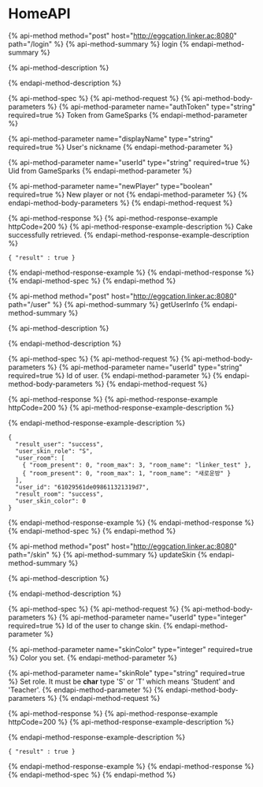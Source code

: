 # HomeAPI

{% api-method method="post" host="http://eggcation.linker.ac:8080" path="/login" %}
{% api-method-summary %}
login
{% endapi-method-summary %}

{% api-method-description %}

{% endapi-method-description %}

{% api-method-spec %}
{% api-method-request %}
{% api-method-body-parameters %}
{% api-method-parameter name="authToken" type="string" required=true %}
Token from GameSparks
{% endapi-method-parameter %}

{% api-method-parameter name="displayName" type="string" required=true %}
User's nickname
{% endapi-method-parameter %}

{% api-method-parameter name="userId" type="string" required=true %}
Uid from GameSparks
{% endapi-method-parameter %}

{% api-method-parameter name="newPlayer" type="boolean" required=true %}
New player or not
{% endapi-method-parameter %}
{% endapi-method-body-parameters %}
{% endapi-method-request %}

{% api-method-response %}
{% api-method-response-example httpCode=200 %}
{% api-method-response-example-description %}
Cake successfully retrieved.
{% endapi-method-response-example-description %}

```text
{ "result" : true }
```

{% endapi-method-response-example %}
{% endapi-method-response %}
{% endapi-method-spec %}
{% endapi-method %}

{% api-method method="post" host="http://eggcation.linker.ac:8080" path="/user" %}
{% api-method-summary %}
getUserInfo
{% endapi-method-summary %}

{% api-method-description %}

{% endapi-method-description %}

{% api-method-spec %}
{% api-method-request %}
{% api-method-body-parameters %}
{% api-method-parameter name="userId" type="string" required=true %}
Id of user.
{% endapi-method-parameter %}
{% endapi-method-body-parameters %}
{% endapi-method-request %}

{% api-method-response %}
{% api-method-response-example httpCode=200 %}
{% api-method-response-example-description %}

{% endapi-method-response-example-description %}

```
{
  "result_user": "success",
  "user_skin_role": "S",
  "user_room": [
    { "room_present": 0, "room_max": 3, "room_name": "linker_test" },
    { "room_present": 0, "room_max": 1, "room_name": "새로운방" }
  ],
  "user_id": "61029561de098611321319d7",
  "result_room": "success",
  "user_skin_color": 0
}
```

{% endapi-method-response-example %}
{% endapi-method-response %}
{% endapi-method-spec %}
{% endapi-method %}

{% api-method method="post" host="http://eggcation.linker.ac:8080" path="/skin" %}
{% api-method-summary %}
updateSkin
{% endapi-method-summary %}

{% api-method-description %}

{% endapi-method-description %}

{% api-method-spec %}
{% api-method-request %}
{% api-method-body-parameters %}
{% api-method-parameter name="userId" type="integer" required=true %}
Id of the user to change skin.
{% endapi-method-parameter %}

{% api-method-parameter name="skinColor" type="integer" required=true %}
Color you set.
{% endapi-method-parameter %}

{% api-method-parameter name="skinRole" type="string" required=true %}
Set role. It must be **char** type 'S' or 'T' which means 'Student' and 'Teacher'.
{% endapi-method-parameter %}
{% endapi-method-body-parameters %}
{% endapi-method-request %}

{% api-method-response %}
{% api-method-response-example httpCode=200 %}
{% api-method-response-example-description %}

{% endapi-method-response-example-description %}

```
{ "result" : true }
```

{% endapi-method-response-example %}
{% endapi-method-response %}
{% endapi-method-spec %}
{% endapi-method %}
